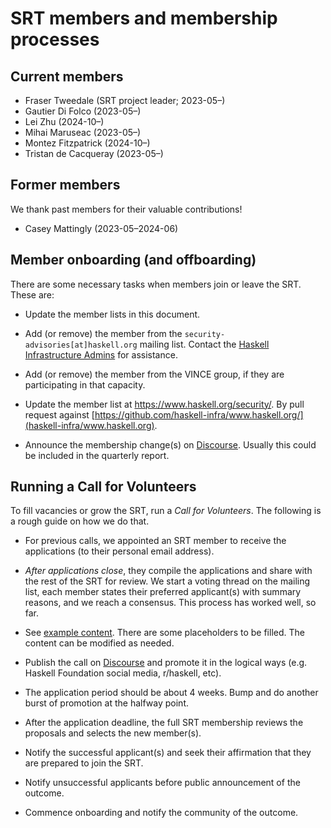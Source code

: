 # SRT members and membership processes

## Current members

- Fraser Tweedale (SRT project leader; 2023-05–)
- Gautier Di Folco (2023-05–)
- Lei Zhu (2024-10–)
- Mihai Maruseac (2023-05–)
- Montez Fitzpatrick (2024-10–)
- Tristan de Cacqueray (2023-05–)

## Former members

We thank past members for their valuable contributions!

- Casey Mattingly (2023-05–2024-06)

## Member onboarding (and offboarding)

There are some necessary tasks when members join or leave the SRT.
These are:

- Update the member lists in this document.

- Add (or remove) the member from the
  `security-advisories[at]haskell.org` mailing list.  Contact the
  [Haskell Infrastructure Admins][haskell-infra] for assistance.

- Add (or remove) the member from the VINCE group, if they are
  participating in that capacity.

- Update the member list at https://www.haskell.org/security/.
  By pull request against
  [https://github.com/haskell-infra/www.haskell.org/](haskell-infra/www.haskell.org).

- Announce the membership change(s) on [Discourse].  Usually this
  could be included in the quarterly report.

[haskell-infra]: https://github.com/haskell-infra/haskell-admins
[Discourse]: https://discourse.haskell.org/


## Running a Call for Volunteers

To fill vacancies or grow the SRT, run a *Call for Volunteers*.
The following is a rough guide on how we do that.

- For previous calls, we appointed an SRT member to receive the
  applications (to their personal email address).

- *After applications close*, they compile the applications and
  share with the rest of the SRT for review.  We start a voting
  thread on the mailing list, each member states their preferred
  applicant(s) with summary reasons, and we reach a consensus.  This
  process has worked well, so far.

- See [example content](call-for-volunteers-example.md).  There are
  some placeholders to be filled.  The content can be modified as
  needed.

- Publish the call on [Discourse] and promote it in the logical ways
  (e.g. Haskell Foundation social media, r/haskell, etc).

- The application period should be about 4 weeks.  Bump and do
  another burst of promotion at the halfway point.

- After the application deadline, the full SRT membership reviews
  the proposals and selects the new member(s).

- Notify the successful applicant(s) and seek their affirmation that
  they are prepared to join the SRT.

- Notify unsuccessful applicants before public announcement of the
  outcome.

- Commence onboarding and notify the community of the outcome.

